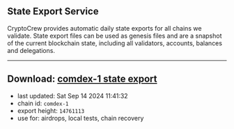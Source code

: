 ## State Export Service
CryptoCrew provides automatic daily state exports for all chains we validate. State export files can be used as genesis files and are a snapshot of the current blockchain state, including all validators, accounts, balances and delegations.

---
**Download: [comdex-1 state export](https://dl-eu2.ccvalidators.com/SERVICE/comdex/comdex-1_export_14761113.json)**
---

- last updated: Sat Sep 14 2024 11:41:32
- chain id: `comdex-1`
- export height: `14761113`
- use for: airdrops, local tests, chain recovery
